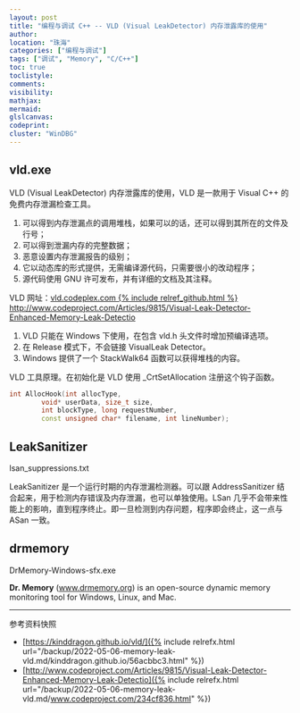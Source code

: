 ```yaml
---
layout: post
title: "编程与调试 C++ -- VLD (Visual LeakDetector) 内存泄露库的使用"
author:
location: "珠海"
categories: ["编程与调试"]
tags: ["调试", "Memory", "C/C++"]
toc: true
toclistyle:
comments:
visibility:
mathjax:
mermaid:
glslcanvas:
codeprint:
cluster: "WinDBG"
---
```



## vld.exe

VLD (Visual LeakDetector) 内存泄露库的使用，VLD 是一款用于 Visual C++ 的免费内存泄漏检查工具。
1. 可以得到内存泄漏点的调用堆栈，如果可以的话，还可以得到其所在的文件及行号；
2. 可以得到泄漏内存的完整数据；
3. 恶意设置内存泄漏报告的级别；
4. 它以动态库的形式提供，无需编译源代码，只需要很小的改动程序；
5. 源代码使用 GNU 许可发布，并有详细的文档及其注释。

VLD 网址：[vld.codeplex.com {% include relref_github.html %}](https://kinddragon.github.io/vld/)
<http://www.codeproject.com/Articles/9815/Visual-Leak-Detector-Enhanced-Memory-Leak-Detectio>

1. VLD 只能在 Windows 下使用，在包含 vld.h 头文件时增加预编译选项。
2. 在 Release 模式下，不会链接 VisualLeak Detector。
3. Windows 提供了一个 StackWalk64 函数可以获得堆栈的内容。

VLD 工具原理。在初始化是 VLD 使用 \_CrtSetAllocation 注册这个钩子函数。
```cpp
int AllocHook(int allocType,
        void* userData, size_t size,
        int blockType, long requestNumber,
        const unsigned char* filename, int lineNumber);
```


## LeakSanitizer

lsan_suppressions.txt

LeakSanitizer 是一个运行时期的内存泄漏检测器。可以跟 AddressSanitizer 结合起来，用于检测内存错误及内存泄漏，也可以单独使用。LSan 几乎不会带来性能上的影响，直到程序终止。即一旦检测到内存问题，程序即会终止，这一点与 ASan 一致。


## drmemory

DrMemory-Windows-sfx.exe

**Dr. Memory** (www.drmemory.org) is an open-source dynamic memory
monitoring tool for Windows, Linux, and Mac.



<hr class='reviewline'/>
<p class='reviewtip'><script type='text/javascript' src='{% include relref.html url="/assets/reviewjs/blogs/2022-05-06-memory-leak-vld.md.js" %}'></script></p>
<font class='ref_snapshot'>参考资料快照</font>

- [https://kinddragon.github.io/vld/]({% include relrefx.html url="/backup/2022-05-06-memory-leak-vld.md/kinddragon.github.io/56acbbc3.html" %})
- [http://www.codeproject.com/Articles/9815/Visual-Leak-Detector-Enhanced-Memory-Leak-Detectio]({% include relrefx.html url="/backup/2022-05-06-memory-leak-vld.md/www.codeproject.com/234cf836.html" %})
